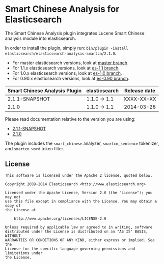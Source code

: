 Smart Chinese Analysis for Elasticsearch
==================================

The Smart Chinese Analysis plugin integrates Lucene Smart Chinese analysis module into elasticsearch.

In order to install the plugin, simply run: `bin/plugin -install elasticsearch/elasticsearch-analysis-smartcn/2.1.0`.

* For master elasticsearch versions, look at [master branch](https://github.com/elasticsearch/elasticsearch-analysis-smartcn/tree/master).
* For 1.1.x elasticsearch versions, look at [es-1.1 branch](https://github.com/elasticsearch/elasticsearch-analysis-smartcn/tree/es-1.1).
* For 1.0.x elasticsearch versions, look at [es-1.0 branch](https://github.com/elasticsearch/elasticsearch-analysis-smartcn/tree/es-1.0).
* For 0.90.x elasticsearch versions, look at [es-0.90 branch](https://github.com/elasticsearch/elasticsearch-analysis-smartcn/tree/es-0.90).

| Smart Chinese Analysis Plugin |    elasticsearch    | Release date |
|-------------------------------|---------------------|:------------:|
| 2.1.1-SNAPSHOT                | 1.1.0 -> 1.1        |  XXXX-XX-XX  |
| 2.1.0                         | 1.1.0 -> 1.1        |  2014-03-26  |

Please read documentation relative to the version you are using:

* [2.1.1-SNAPSHOT](https://github.com/elasticsearch/elasticsearch-analysis-smartcn/blob/es-1.1/README.md)
* [2.1.0](https://github.com/elasticsearch/elasticsearch-analysis-smartcn/blob/v2.1.0/README.md)

The plugin includes the `smart_chinese` analyzer, `smartcn_sentence` tokenizer, and `smartcn_word` token filter.

License
-------

    This software is licensed under the Apache 2 license, quoted below.

    Copyright 2009-2014 Elasticsearch <http://www.elasticsearch.org>

    Licensed under the Apache License, Version 2.0 (the "License"); you may not
    use this file except in compliance with the License. You may obtain a copy of
    the License at

        http://www.apache.org/licenses/LICENSE-2.0

    Unless required by applicable law or agreed to in writing, software
    distributed under the License is distributed on an "AS IS" BASIS, WITHOUT
    WARRANTIES OR CONDITIONS OF ANY KIND, either express or implied. See the
    License for the specific language governing permissions and limitations under
    the License.

